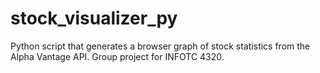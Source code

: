 # stock_visualizer_py
Python script that generates a browser graph of stock statistics from the Alpha Vantage API. Group project for INFOTC 4320.
